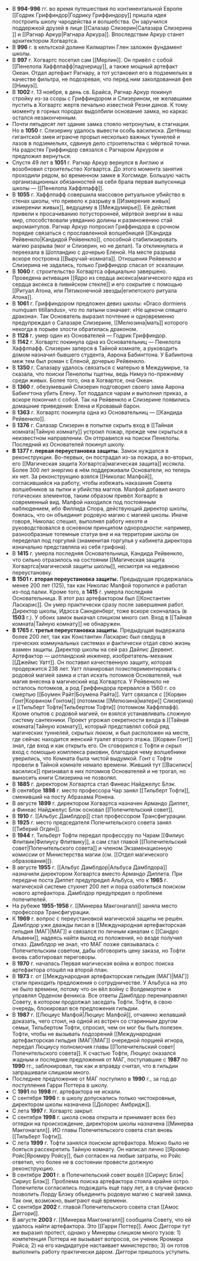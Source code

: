 - В **994-996** гг. во время путешествия по континентальной Европе [[Годрик Гриффиндор|Годрику Гриффиндору]] пришла идея построить школу чародейства и волшебства. Он заручился поддержкой друзей в лице [[Салазар Слизерин|Салазара Слизерина ]] и [[Рагнар Аркур|Рагнара Аркура]]. Впоследствии Аркур станет архитектором Хогвартса.
- В **996** г. в кельтской долине Килмартин Глен заложен фундамент школы.
- В **997** г. Хогвартс посетил сам [[Мерлин]]. Он привёл с собой [[Пенелопа Хаффлпафф|падчерицу]], а также мощный артефакт Океан. Отдал артефакт Рагнару, а тот установил его в подземельях в качестве фильтра, не подозревая, что перед ним заколдованная фея [[Нимуэ]].
- В **1002** г. 13 ноября, в день св. Брайса, Рагнар Аркур покинул стройку из-за ссоры с Гриффиндором и Слизерином, не желавшими пустить в Хогвартс жертв печально известной Резни данов. К тому моменту в горных породах выдолбили основание замка, но каркас остался незаконченным.
- Почти пятьдесят лет здание замка стояло нетронутым, в стагнации. Но в **1050** г. Слизерину удалось вывести особь василиска. Детёныш гигантской змеи играюче прорыл несколько важных туннелей и лазов в подземельях, сдвинув дело строительства с мёртвой точки. На радостях Гриффиндор связался с Рагнаром Аркуром и предложил вернуться.
- Спустя 49 лет в **1051** г. Рагнар Аркур вернулся в Англию и возобновил строительство Хогвартса. До этого момента занятия проходили рядом, во временном замке в Хогсмиде. Большую часть организационных обязанностей на себя брала первая выпускница школы — [[Пенелопа Хаффлпафф]].
- В **1055** г. Хаффлпафф совершила массовое ритуальное убийство в стенах школы, что привело к разрыву в [[Измерение живых|измерении живых]], ведущему в [[Междумирье]]. Её действия привели к просачиванию потусторонней, мёртвой энергии в наш мир, способствовали увяданию долины и размножению стай акромантулов. Рагнар Аркур попросил Гриффиндора в срочном порядке связаться с прославленной волшебницей [[Кандида Рейвенкло|Кандидой Рейвенкло]], способной стабилизировать магию разрыва (мог и Слизерин, но не делал). Та откликнулась и переехала в Шотландию с дочерью Еленой. На месте разрыва вскоре построена [[Выручай-комната]]. Отношения Рейвенкло и Слизерина не задались, только Гриффиндор спасал от эскалации.
- В **1060** г. строительство Хогвартса официально завершено. Проведена активация [[Ядро из сердца аксекса|магического ядра из сердца аксекса в ливийском стекле]] и его сокрытие с помощью [[Ритуал Атона, или Пятиконечной звезды|египетского ритуала Атона]].
- В **1061** г. Гриффиндором предложен девиз школы: «Draco dormiens numquam titillandus», что по латыни означает: «Не щекочи спящего дракона». Так Основатель выразил почтение и одновременно предупреждал о Салазаре Слизерине, [[Мелюзина|мать]] которого некогда в порыве злости обратилась драконом.
- В **1128** г. умер один из Основателей — Годрик Гриффиндор.
- В **1142** г. Хогвартс покинула одна из Основательниц — Пенелопа Хаффлпафф. Слизерин заперся в Тайной комнате, а руководить домом назначил бывшего студента, Аарона Бабингтона. У Бабинтона меж тем был роман с Еленой, дочерью Рейвенкло.
- В **1350** г. Салазару удалось связаться с матерью в Междумирье, та сказала, что поиски Пенелопы тщетны, ведь Нимуэ по-прежнему среди живых. Более того, она в Хогвартсе, она Океан.
- В **1360** г. обезумевший Слизерин подговорил своего зама Аарона Бабингтона убить Елену. Тот поддался чарам и выполнил приказ, а вскоре покончил с собой. Так на Рейвенкло и Слизерине появились домашние приведения: Елена и Кровавый барон.
- В **1363** г. Хогвартс покинула одна из Основательниц — [[Кандида Рейвенкло]].
- В **1376** г. Салазар Слизерин в попытке скрыть вход в [[Тайная комната|Тайную комнату]] устроил пожар, прежде чем скрыться в неизвестном направлении. Он отправился на поиски Пенелопы. Последний из Основателей покинул школу.
- **В 1377 г. первая переустановка защиты.** Замок нуждался в реконструкции. Во-первых, он пострадал из-за пожара, а во-вторых, его [[Магическая защита Хогвартса|магическая защита]] иссякла. Более 300 лет энергию в нём поддерживали Основатели, но теперь их нет. За реконструкцию взялся [[Николас Малфой]], согласившийся на работу, чтобы избежать наказания Совета волшебников за пытки и убийства маглов. Малфой добавил много готических элементов, таким образом привёл Хогвартс в современный вид. Малфой находился под постоянным наблюдением, ибо Филлида Спора, действующий директор школы, боялась, что он объединит родовую магию с магией школы. Иначе говоря, Николас спешил, выполнял работу нехотя и руководствовался в основном принципом однородности: например, разнообразные тотемные статуи вне и на территории школы он переделал под горгулий (знаменитая горгулья у кабинета директора изначально представляла из себя грифона).
- В **1415** г. умерла последняя Основательница, Кандида Рейвенкло, что сильно отразилось на состоянии [[Магическая защита Хогвартса|магической защиты школы]], несмотря на недавнюю переустановку.
- **В 1501 г. вторая переустановка защиты.** Предыдущая продержалась менее 200 лет (125), так как Николас Малфой торопился и работал из-под палки. Кроме того, в **1415** г. умерла последняя Основательница. В этот раз артефактором был [[Константин Ласкарис]]. Он умер практически сразу после завершения работ. Директор школы, Идэсса Сакнденберг, тоже вскоре скончалась (в **1503** г.). У обоих замок выкачал слишком много сил. Вход в [[Тайная комната|Тайную комнату]] не обнаружен.
- **В 1765 г. третья переустановка защиты.** Предыдущая выдержала более 200 лет, так как Константин Ласкарис был сведущ в греческих коммунальных системах и фактически отдал свою жизнь взамен защиты. Директор школы на сей раз Дайлис Дервент. Артефактор — шотландский инженер, изобретатель-механик [[Джеймс Уатт]]. Он поставил качественную защиту, которая продержится 238 лет. Уатт планировал поэкспериментировать с родовой магией замка и стал искать потомков Основателей, чья магия внесена в магический код Хогвартса. У Рейвенкло не осталось потомков, а род Гриффиндора прервался в 1560 г. со смертью [[Боумен Райт|Боумена Райта]]. Уатт связался с [[Корвин Гонт|Корвином Гонтом]] (потомком [[Мелюзина|матери]] Слизерина) и [[Тильберт Тофти|Тильбертом Тофти]] (потомком Хаффлпафф). Кроме опытов с родовой магией, он взялся устанавливать сложную систему сантехники. Проект угрожал секретности входа в [[Тайная комната|Тайную комнату]], который представлял собой ряд магических туннелей, скрытых люком, и был расположен на месте, где сейчас находится женский туалет второго этажа. [[Корвин Гонт]] знал, где вход и как открыть его. Он сговорился с Тофти и скрыл вход с помощью комплекса раковин, благодаря чему волшебники уверились, что Комната была чистой выдумкой. Гонт с Тофти провели в Тайной комнате немало времени. Живший тут [[Василиск|василиск]] признавал в них потомков Основателей и не трогал, но выносить книги Слизерина не позволял.
- В **1885** г. директором Хогвартса стал Финеас Найджелус Блэк.
- В сентябре **1898** г. место профессора Чар занял [[Тильберт Тофти]], сменивший на посту Абрахама Ронена.
- В августе **1899** г. директором Хогвартса назначен Армандо Диппет, а Финеас Найджелус Блэк основал [[Попечительский совет]].
- В **1910** г. [[Альбус Дамблдор]] стал профессором Трансфигурации.
- В **1925** г. место председателя Попечительского совета занял [[Тиберий Огден]].
- В **1944** г. Тильберт Тофти передал профессуру по Чарам [[Филиус Флитвик|Филиусу Флитвику]], а сам стал главой [[Попечительский совет|Попечительского совета]] и членом Экзаменационную комиссии от Министерства магии (см. [[Отдел магического образования]]).
- В августе **1955** г. [[Альбус Дамблдор|Альбуса Дамблдора]] назначили директором Хогвартса вместо Армандо Диппета. При передаче поста Диппет предупредил Альбуса, что к **1965** г. магической системе стукнет 200 лет и пора озаботиться поиском нового артефактора. Дамблдор предупредил о проблеме попечителей.
- На рубеже **1955-1956** г. [[Минерва Макгонагалл]] заняла место профессора Трансфигурации.
- К **1969** г. вопрос с переустановкой магической защиты не решён. Дамблдор уже дважды писал в [[Международная артефакторская гильдия (МАГ)|МАГ]] и связался по личным каналам с [[Сандро Альвини]], надеясь найти выход из положения, но везде получил отказ. Дамблдор не знал, что МАГ позже связывалась с Попечительским советом, дабы обговорить цену заказа, но Тофти вновь саботировал переговоры.
- В **1970** г. началась Первая магическая война и вопрос поиска артефактора отошёл на второй план.
- В **1973** г. от [[Международная артефакторская гильдия (МАГ)|МАГ]] стали приходить предложения о сотрудничестве. У Альбуса на это не было времени, потому что он вёл войну с Волдемортом и управлял Орденом феникса. Все ответы Дамблдор перенаправлял Совету, в котором продолжал заседать Тофти. Тофти, в свою очередь, блокировал все предложения гильдии.
- В **1987** г. [[Люциус Малфой|Люциус Малфой]], отчаянно желавший доказать, чего стоил, на одной из встреч со старинным другом семьи, Тильбертом Тофти, спросил, чем он мог бы быть полезен. Тофти, чтобы не вызывать подозрений [[Международная артефакторская гильдия (МАГ)|МАГ]] очередной порцией игнора, передал Люциусу полномочия главы [[Попечительский совет|Попечительского совета]]. К счастью Тофти, Люциус оказался жадным и последние предложения от МАГ, поступавшие с **1987** по **1990** гг., заблокировал, так как и вправду считал, что в гильдии запрашивали слишком много.
- Последнее предложение от МАГ поступило в **1990** г., за год до поступления Гарри Поттера в школу.
- С **1991** по **1998** гг. артефактора не искали.
- С сентября **1996** г. в школу допускались только чистокровные, директором школы назначена [[Долорес Амбридж]].
- С лета **1997** г. Хогвартс закрыт.
- С сентября **1998** г. школа снова открыта и принимает всех без оглядки на происхождение, директором школы назначена [[Минерва Макгонагалл]]. ИО главы Попечительского совета стал вновь [[Тильберт Тофти]].
- С лета **1999** г. Тофти занялся поиском артефактора. Можно было не бояться рассекретить Тайную комнату. Он написал лично [[Яромир Ройс|Яромиру Ройсу]], был согласен на любые затраты, но Ройс ответил, что более не в состоянии провести должную реконструкцию.
- В сентябре **2001** г. в Попечительский совет вошёл [[Сириус Блэк|Сириус Блэк]]. Проблема поиска артефактора стояла крайне остро. Попечители согласились подождать ещё пару лет, а в случае фиаско позволить Лорду Блэку объединить родовую магию с магией замка. Так они, возможно, выиграют ещё времени.
- С сентября **2002** г. главой Попечительского совета стал [[Амос Диггори]].
- В августе **2003** г. [[Минерва Макгонагалл]] сообщила Совету, что ей удалось найти артефактора. Это [[Гарри Поттер]]. Амос Диггори тут же выразил протест, однако у Минервы слишком много тузов: 1) компетенция Поттера не вызывает вопросов, он ученик Яромира Ройса; 2) на его кандидатуре настаивает министерство; 3) он готов выполнить работу практически даром. Диггори пришлось уступить.